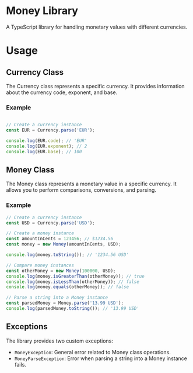 # Money Library

A TypeScript library for handling monetary values with different currencies.

# Usage

## Currency Class

The Currency class represents a specific currency. It provides information about the currency code, exponent, and base.

### Example

```typescript

// Create a currency instance
const EUR = Currency.parse('EUR');

console.log(EUR.code); // 'EUR'
console.log(EUR.exponent); // 2
console.log(EUR.base); // 100
```

## Money Class

The Money class represents a monetary value in a specific currency. It allows you to perform comparisons, conversions,
and parsing.

### Example

```typescript
// Create a currency instance
const USD = Currency.parse('USD');

// Create a money instance
const amountInCents = 123456; // $1234.56
const money = new Money(amountInCents, USD);

console.log(money.toString()); // '1234.56 USD'

// Compare money instances
const otherMoney = new Money(100000, USD);
console.log(money.isGreaterThan(otherMoney)); // true
console.log(money.isLessThan(otherMoney)); // false
console.log(money.equals(otherMoney)); // false

// Parse a string into a Money instance
const parsedMoney = Money.parse('13.99 USD');
console.log(parsedMoney.toString()); // '13.99 USD'
```

## Exceptions

The library provides two custom exceptions:

- `MoneyException`: General error related to Money class operations.
- `MoneyParseException`: Error when parsing a string into a Money instance fails.
